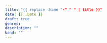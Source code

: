 ```yaml
---
title: "{{ replace .Name "-" " " | title }}"
date: {{ .Date }}
draft: true
genres:
description: ""
band: ""
---
```

